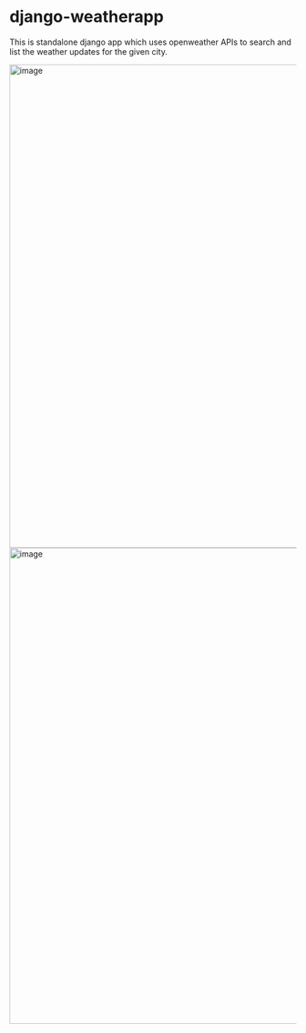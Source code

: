 # django-weatherapp
This is standalone django app which uses openweather APIs to search and list the weather updates for the given city.

<img width="849" alt="image" src="https://github.com/vijitshah/django-weatherapp/assets/43713012/32151c1a-b641-4488-9dc0-6d988a575b72">

<img width="836" alt="image" src="https://github.com/vijitshah/django-weatherapp/assets/43713012/0871a784-e7ca-4e71-98f7-91e249f7f510">


